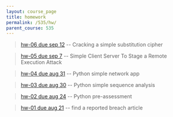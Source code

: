 ```yaml
---
layout: course_page
title: homework
permalink: /535/hw/
parent_course: 535
---
```

> [hw-06 due sep 12](/535/hw6/) -- Cracking a simple substitution cipher

> [hw-05 due sep 7](/535/hw5/) -- Simple Client Server To Stage a Remote Execution Attack

> [hw-04 due aug 31](/535/hw4/) -- Python simple network app

> [hw-03 due aug 30](/535/hw3/) -- Python simple sequence analysis

> [hw-02 due aug 24](/535/hw2/) -- Python pre-assessment

> [hw-01 due aug 21](/535/hw1/) -- find a reported breach article
